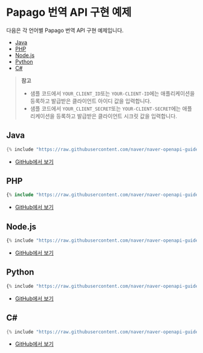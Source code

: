 # Papago 번역 API 구현 예제

다음은 각 언어별 Papago 번역 API 구현 예제입니다.

- [Java](#java)
- [PHP](#php)
- [Node.js](#node-js)
- [Python](#python)
- [C#](#c)

> **참고**  
> - 샘플 코드에서 `YOUR_CLIENT_ID`또는 `YOUR-CLIENT-ID`에는 애플리케이션을 등록하고 발급받은 클라이언트 아이디 값을 입력합니다.
> - 샘플 코드에서 `YOUR_CLIENT_SECRET`또는 `YOUR-CLIENT-SECRET`에는 애플리케이션을 등록하고 발급받은 클라이언트 시크릿 값을 입력합니다.

## Java

```java
{% include "https://raw.githubusercontent.com/naver/naver-openapi-guide/master/sample/java/ApiExamTranslateNmt.java" %}
```

- [GitHub에서 보기](https://github.com/naver/naver-openapi-guide/blob/master/sample/java/ApiExamTranslateNmt.java)

## PHP

```php
{% include "https://raw.githubusercontent.com/naver/naver-openapi-guide/master/sample/php/APIExamTranslateNMT.php" %}
```

- [GitHub에서 보기](https://github.com/naver/naver-openapi-guide/blob/master/sample/php/APIExamTranslateNMT.php)

## Node.js

```js
{% include "https://raw.githubusercontent.com/naver/naver-openapi-guide/master/sample/nodejs/APIExamTranslateNMT.js" %}
```

- [GitHub에서 보기](https://github.com/naver/naver-openapi-guide/blob/master/sample/nodejs/APIExamTranslateNMT.js)

## Python

``` python
{% include "https://raw.githubusercontent.com/naver/naver-openapi-guide/master/sample/python/APIExamTranslateNMT.py" %}
```

- [GitHub에서 보기](https://github.com/naver/naver-openapi-guide/blob/master/sample/python/APIExamTranslateNMT.py)

## C&num;

```csharp
{% include "https://raw.githubusercontent.com/naver/naver-openapi-guide/master/sample/c%23-asp.net/APIExamTranslateNMT.cs" %}
```

- [GitHub에서 보기](https://github.com/naver/naver-openapi-guide/blob/master/sample/c%23-asp.net/APIExamTranslateNMT.cs)
